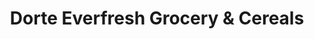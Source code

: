 ---
title: "Dorte Everfresh Grocery & Cereals"
url: /nairobi/dorte-everfresh-grocery-and-cereals/
shop: supermarket
---